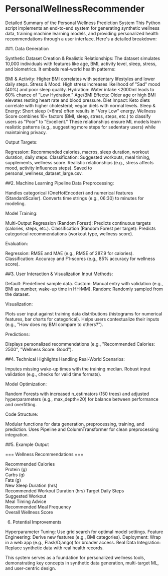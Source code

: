 # PersonalWellnessRecommender

Detailed Summary of the Personal Wellness Prediction System
This Python script implements an end-to-end system for generating synthetic wellness data, 
training machine learning models, and providing personalized health 
recommendations through a user interface. Here's a detailed breakdown:



##1. Data Generation

Synthetic Dataset Creation & Realistic Relationships:
The dataset simulates 10,000 individuals with features like age, BMI, activity level, sleep, stress, and biometrics. It embeds real-world health patterns:

BMI & Activity: Higher BMI correlates with sedentary lifestyles and lower daily steps.
Stress & Mood: High stress increases likelihood of "Sad" mood (40%) and poor sleep quality.
Hydration: Water intake <2000ml leads to 60% chance of "Low Hydration."
Age/BMI Effects: Older age or high BMI elevates resting heart rate and blood pressure.
Diet Impact: Keto diets correlate with higher cholesterol; vegan diets with normal levels.
Sleep & Energy: Short sleep (<6hrs) often results in "Very Low" energy.
Wellness Score combines 10+ factors (BMI, sleep, stress, steps, etc.) to classify users 
as "Poor" to "Excellent." These relationships ensure ML models learn
realistic patterns (e.g., suggesting more steps for sedentary users) while maintaining privacy.

Output Targets:

Regression: Recommended calories, macros, sleep duration, workout duration, daily steps.
Classification: Suggested workouts, meal timing, supplements, wellness score.
Realistic relationships (e.g., stress affects mood, activity influences steps).
Saved to personal_wellness_dataset_large.csv.



##2. Machine Learning Pipeline
Data Preprocessing:

Handles categorical (OneHotEncoder) and numerical features (StandardScaler).
Converts time strings (e.g., 06:30) to minutes for modeling.

Model Training:

Multi-Output Regression (Random Forest): Predicts continuous targets (calories, steps, etc.).
Classification (Random Forest per target): Predicts categorical recommendations (workout type, wellness score).

Evaluation:

Regression: RMSE and MAE (e.g., RMSE of 287.9 for calories).
Classification: Accuracy and F1-scores (e.g., 85% accuracy for wellness score).


##3. User Interaction & Visualization
Input Methods:

Default: Predefined sample data.
Custom: Manual entry with validation (e.g., BMI as number, wake-up time in HH:MM).
Random: Randomly sampled from the dataset.

Visualization:

Plots user input against training data distributions (histograms for numerical features, bar charts for categorical).
Helps users contextualize their inputs (e.g., "How does my BMI compare to others?").

Predictions:

Displays personalized recommendations (e.g., "Recommended Calories: 2500", "Wellness Score: Good").




##4. Technical Highlights
Handling Real-World Scenarios:

Imputes missing wake-up times with the training median.
Robust input validation (e.g., checks for valid time formats).

Model Optimization:

Random Forests with increased n_estimators (150 trees) and adjusted hyperparameters (e.g., max_depth=20) for balance between performance and overfitting.

Code Structure:

Modular functions for data generation, preprocessing, training, and prediction.
Uses Pipeline and ColumnTransformer for clean preprocessing integration.

##5. Example Output

=== Wellness Recommendations ===
                            
Recommended Calories                 
Protein (g)                     
Carbs (g)                           
Fats (g)                              
New Sleep Duration (hrs)             
Recommended Workout Duration (hrs)
Target Daily Steps                    
Suggested Workout           
Meal Timing Advice        
Recommended Meal Frequency     
Overall Wellness Score              

6. Potential Improvements

Hyperparameter Tuning: Use grid search for optimal model settings.
Feature Engineering: Derive new features (e.g., BMI categories).
Deployment: Wrap in a web app (e.g., Flask/Django) for broader access.
Real Data Integration: Replace synthetic data with real health records.

This system serves as a foundation for personalized wellness tools, demonstrating key concepts 
in synthetic data generation, multi-target ML, and user-centric design.

